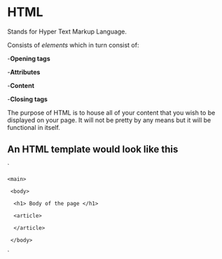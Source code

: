 # HTML
Stands for Hyper Text Markup Language.

Consists of *elements* which in turn consist of:

-**Opening tags**

-**Attributes**

-**Content**

-**Closing tags**

The purpose of HTML is to house all of your content that you wish to be displayed on your page. It will not be pretty by any means but it will be functional in itself.

## An HTML template would look like this
 `<!DOCTYPE html>
 
  <head>
  
   </head>
 
    <main>
 
     <body>
  
      <h1> Body of the page </h1>
    
      <article>
   
      </article>
   
     </body>
  
   </main>`
     